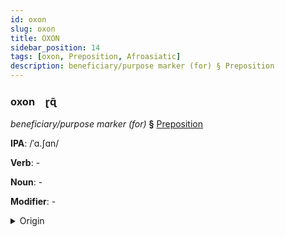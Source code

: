 ```yaml
---
id: oxon
slug: oxon
title: OXON
sidebar_position: 14
tags: [oxon, Preposition, Afroasiatic]
description: beneficiary/purpose marker (for) § Preposition
---
```


### oxon&emsp;<span kind="abugida">ɽɋ̃</span>

*beneficiary/purpose marker (for)* **§** [Preposition](../../tags/Preposition)

**IPA**: /ˈɑ.ʃɑn/

**Verb**: -

**Noun**: -

**Modifier**: -

<details>
    <summary>Origin</summary>
    Arabic, Hijazi عشان ʕašān /ʕaˈʃaːn/<br/>
    <em>Afroasiatic Language Family</em>
</details>